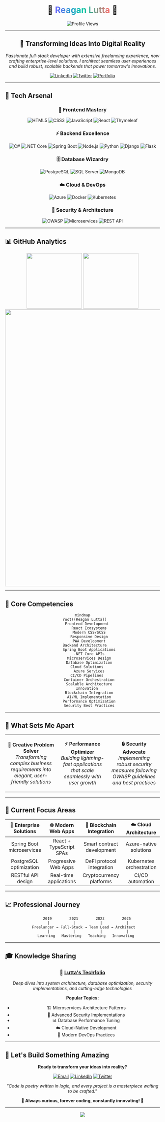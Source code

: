 <h1 align="center">
  💫 <span style="background: linear-gradient(90deg,#6C63FF,#00C9A7,#FF6B6B); -webkit-background-clip: text; color: transparent;">Reagan Lutta</span> 💫
</h1>





<div align="center">

<!-- Moving intro -->
<marquee behavior="scroll" direction="left" scrollamount="6" width="1000">
  <img src="https://readme-typing-svg.demolab.com?font=Fira+Code&weight=700&size=36&duration=2500&pause=1200&color=6C63FF&vCenter=true&width=1000&lines=👋+Hi%2C+I'm+Reagan+Lutta" alt="" />
</marquee>

<!-- Moving tagline -->
<marquee behavior="scroll" direction="right" scrollamount="5" width="1000">
  <img src="https://readme-typing-svg.demolab.com?font=Fira+Code&weight=600&size=28&duration=2500&pause=1200&color=00C9A7&vCenter=true&width=1000&lines=Full-Stack+Architect;Innovation+Catalyst;Cloud+%26+AI+Explorer" alt="" />
</marquee>

<!-- Moving roles -->
<marquee behavior="scroll" direction="left" scrollamount="4" width="900">
  <img src="https://readme-typing-svg.demolab.com?font=Fira+Code&size=24&duration=2000&pause=1000&color=FF6B6B&vCenter=true&width=900&lines=Full-Stack+Developer;Cloud+Architect;Tech+Enthusiast;AI+%26+Blockchain+Explorer" alt="" />
</marquee>

<img src="https://komarev.com/ghpvc/?username=reagan27&label=Profile%20Views&color=6C63FF&style=for-the-badge" alt="Profile Views" />

</div>



---

<div align="center">

## 🎯 **Transforming Ideas Into Digital Reality**

*Passionate full-stack developer with extensive freelancing experience, now crafting enterprise-level solutions. I architect seamless user experiences and build robust, scalable backends that power tomorrow's innovations.*

</div>

<div align="center">
  
  [![LinkedIn](https://img.shields.io/badge/LinkedIn-Connect-0077B5?style=for-the-badge&logo=linkedin&logoColor=white)](https://www.linkedin.com/in/reagan-lutta-115919211/)
  [![Twitter](https://img.shields.io/badge/Twitter-Follow-1DA1F2?style=for-the-badge&logo=twitter&logoColor=white)](https://twitter.com/LuttaMd)
  [![Portfolio](https://img.shields.io/badge/Portfolio-Visit-FF6B6B?style=for-the-badge&logo=safari&logoColor=white)](https://reagan27.github.io/Reagan-DevPortfolio/)
  
</div>

---

## 🚀 **Tech Arsenal**

<div align="center">

### 🎨 **Frontend Mastery**
![HTML5](https://img.shields.io/badge/HTML5-E34F26?style=for-the-badge&logo=html5&logoColor=white)
![CSS3](https://img.shields.io/badge/CSS3-1572B6?style=for-the-badge&logo=css3&logoColor=white)
![JavaScript](https://img.shields.io/badge/JavaScript-F7DF1E?style=for-the-badge&logo=javascript&logoColor=black)
![React](https://img.shields.io/badge/React-20232A?style=for-the-badge&logo=react&logoColor=61DAFB)
![Thymeleaf](https://img.shields.io/badge/Thymeleaf-005F0F?style=for-the-badge&logo=thymeleaf&logoColor=white)

### ⚡ **Backend Excellence**
![C#](https://img.shields.io/badge/C%23-239120?style=for-the-badge&logo=c-sharp&logoColor=white)
![.NET Core](https://img.shields.io/badge/.NET_Core-5C2D91?style=for-the-badge&logo=.net&logoColor=white)
![Spring Boot](https://img.shields.io/badge/Spring_Boot-6DB33F?style=for-the-badge&logo=spring-boot&logoColor=white)
![Node.js](https://img.shields.io/badge/Node.js-43853D?style=for-the-badge&logo=node.js&logoColor=white)
![Python](https://img.shields.io/badge/Python-3776AB?style=for-the-badge&logo=python&logoColor=white)
![Django](https://img.shields.io/badge/Django-092E20?style=for-the-badge&logo=django&logoColor=white)
![Flask](https://img.shields.io/badge/Flask-000000?style=for-the-badge&logo=flask&logoColor=white)

### 🗄️ **Database Wizardry**
![PostgreSQL](https://img.shields.io/badge/PostgreSQL-316192?style=for-the-badge&logo=postgresql&logoColor=white)
![SQL Server](https://img.shields.io/badge/Microsoft_SQL_Server-CC2927?style=for-the-badge&logo=microsoft-sql-server&logoColor=white)
![MongoDB](https://img.shields.io/badge/MongoDB-4EA94B?style=for-the-badge&logo=mongodb&logoColor=white)

### ☁️ **Cloud & DevOps**
![Azure](https://img.shields.io/badge/Microsoft_Azure-0089D0?style=for-the-badge&logo=microsoft-azure&logoColor=white)
![Docker](https://img.shields.io/badge/Docker-2496ED?style=for-the-badge&logo=docker&logoColor=white)
![Kubernetes](https://img.shields.io/badge/Kubernetes-326CE5?style=for-the-badge&logo=kubernetes&logoColor=white)

### 🔐 **Security & Architecture**
![OWASP](https://img.shields.io/badge/OWASP-000000?style=for-the-badge&logo=owasp&logoColor=white)
![Microservices](https://img.shields.io/badge/Microservices-FF6B6B?style=for-the-badge&logo=api&logoColor=white)
![REST API](https://img.shields.io/badge/REST_API-02569B?style=for-the-badge&logo=rest&logoColor=white)

</div>

---

## 📊 **GitHub Analytics**

<div align="center">
  <img height="180em" src="https://github-readme-stats.vercel.app/api?username=reagan27&show_icons=true&theme=tokyonight&include_all_commits=true&count_private=true"/>
  <img height="180em" src="https://github-readme-stats.vercel.app/api/top-langs/?username=reagan27&layout=compact&langs_count=7&theme=tokyonight"/>
</div>

<div align="center">
  <img width="900" src="https://github-readme-activity-graph.vercel.app/graph?username=reagan27&theme=tokyo-night&bg_color=1a1b27&color=6C63FF&line=6C63FF&point=FFFFFF&hide_border=true" />
</div>

---

## 🎯 **Core Competencies**

<div align="center">

```mermaid
mindmap
  root((Reagan Lutta))
    Frontend Development
      React Ecosystems
      Modern CSS/SCSS
      Responsive Design
      PWA Development
    Backend Architecture  
      Spring Boot Applications
      .NET Core APIs
      Microservices Design
      Database Optimization
    Cloud Solutions
      Azure Services
      CI/CD Pipelines  
      Container Orchestration
      Scalable Architecture
    Innovation
      Blockchain Integration
      AI/ML Implementation
      Performance Optimization
      Security Best Practices
```

</div>

---

## 🌟 **What Sets Me Apart**

<table align="center">
<tr>
<td align="center" width="33%">

**🎨 Creative Problem Solver**
<br>
*Transforming complex business requirements into elegant, user-friendly solutions*

</td>
<td align="center" width="33%">

**⚡ Performance Optimizer**
<br>
*Building lightning-fast applications that scale seamlessly with user growth*

</td>
<td align="center" width="33%">

**🔒 Security Advocate**
<br>
*Implementing robust security measures following OWASP guidelines and best practices*

</td>
</tr>
</table>

---

## 🎪 **Current Focus Areas**

<div align="center">

| 🚀 **Enterprise Solutions** | 🌐 **Modern Web Apps** | 🔗 **Blockchain Integration** | ☁️ **Cloud Architecture** |
|:---:|:---:|:---:|:---:|
| Spring Boot microservices | React + TypeScript SPAs | Smart contract development | Azure-native solutions |
| PostgreSQL optimization | Progressive Web Apps | DeFi protocol integration | Kubernetes orchestration |
| RESTful API design | Real-time applications | Cryptocurrency platforms | CI/CD automation |

</div>

---

## 📈 **Professional Journey**

<div align="center">

```ascii
    2019        2021        2023        2025
     |           |           |           |
 Freelancer → Full-Stack → Team Lead → Architect
     |           |           |           |
   Learning   Mastering   Teaching   Innovating
```

</div>

---

## 🎓 **Knowledge Sharing**

<div align="center">

### 📝 [**Lutta's Techfolio**](https://reagan27.github.io/Reagan-DevPortfolio/)

*Deep dives into system architecture, database optimization, security implementations, and cutting-edge technologies*

**Popular Topics:**
- 🏗️ Microservices Architecture Patterns
- 🔐 Advanced Security Implementations  
- 📊 Database Performance Tuning
- ☁️ Cloud-Native Development
- 🚀 Modern DevOps Practices

</div>

---

## 🤝 **Let's Build Something Amazing**

<div align="center">

**Ready to transform your ideas into reality?**

[![Email](https://img.shields.io/badge/Email-Contact_Me-D14836?style=for-the-badge&logo=gmail&logoColor=white)](mailto:reaganlutta@email.com)
[![LinkedIn](https://img.shields.io/badge/LinkedIn-Let's_Connect-0077B5?style=for-the-badge&logo=linkedin&logoColor=white)](https://www.linkedin.com/in/reagan-lutta-115919211/)
[![Twitter](https://img.shields.io/badge/Twitter-Follow_Journey-1DA1F2?style=for-the-badge&logo=twitter&logoColor=white)](https://twitter.com/LuttaMd)

*"Code is poetry written in logic, and every project is a masterpiece waiting to be crafted."*

**🌟 Always curious, forever coding, constantly innovating! 🚀**

</div>

---

<div align="center">
  <img src="https://capsule-render.vercel.app/api?type=waving&color=6C63FF&height=100&section=footer"/>
</div>
